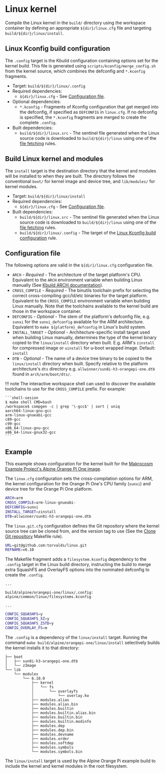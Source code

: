 # Linux kernel

Compile the Linux kernel in the `build/` directory using the workspace
container by defining an appropriate `${dir}/linux.cfg` file and targeting
`build/${dir}/linux/install`.

## Linux Kconfig build configuration

The `.config` target is the Kbuild configuration containing options
set for the kernel build.
This file is generated using `scripts/kconfig/merge_config.sh` from the
kernel source, which combines the defconfig and `*.kconfig` fragments.

  - Target: `build/${dir}/linux/.config`
  - Required dependencies:
    - `${dir}/linux.cfg` - See [Configuration file](#configuration-file).
  - Optional dependencies:
    - `*.kconfig` - Fragments of Kconfig configuration that get merged
      into the defconfig, if specified as `DEFCONFIG` in `linux.cfg`.
      If no defconfig is specified, the `*.kconfig` fragments are merged
      to create the complete `.config`.
  - Built dependencies:
    - `build/${dir}/linux.src` - The sentinel file generated when the Linux
      source code is downloaded to `build/${dir}/linux` using one of the
      [file fetching](file-fetch.md) rules.

## Build Linux kernel and modules

The `install` target is the destination directory that the kernel
and modules will be installed to when they are built.
The directory follows the conventional `boot/` for kernel image and device
tree, and `lib/modules/` for kernel modules.

  - Target: `build/${dir}/linux/install`
  - Required dependencies:
    - `${dir}/linux.cfg` - See [Configuration file](#configuration-file).
  - Built dependencies:
    - `build/${dir}/linux.src` - The sentinel file generated when the Linux
      source code is downloaded to `build/${dir}/linux` using one of the
      [file fetching](file-fetch.md) rules.
    - `build/${dir}/linux/.config` - The target of the
      [Linux Kconfig build configuration](#linux-kconfig-build-configuration) rule.

## Configuration file

The following options are valid in the `${dir}/linux.cfg` configuration file.

  - `ARCH` - *Required* - The architecture of the target platform's CPU.
    Equivalent to the `ARCH` environment variable when building Linux manually
    (See [Kbuild ARCH documentation](https://github.com/torvalds/linux/blob/master/Documentation/kbuild/kbuild.rst#arch)).
  - `CROSS_COMPILE` - *Required* - The binutils toolchain prefix for selecting the correct
    cross-compiling gcc/ld/etc binaries for the target platform.
    Equivalent to the `CROSS_COMPILE` environment variable when building Linux manually. 
    Note that the toolchains available to the kernel build are those in the workspace container.
  - `DEFCONFIG` - *Optional* - The stem of the platform's defconfig file, e.g. `sunxi` for
    the `sunxi_defconfig` available for the ARM architecture.
    Equivalent to `make ${platform}_defconfig` in Linux's build system.
  - `INSTALL_TARGET` - *Optional* - Architecture-specific install
    target used when building Linux manually, determines the type of the
    kernel binary copied to the `linux/install` directory when built.
    E.g. ARM's `zinstall` for compressed image or `uinstall` for u-boot
    wrapped image. Default: `install`
  - `DTB` - *Optional* - The name of a device tree binary to be copied to
    the `linux/install` directory when built.
    Specify relative to the platform architecture's `dts` directory e.g.
    `allwinner/sun8i-h3-orangepi-one.dtb` found in `arch/arm/boot/dts/`.

!!! note
    The interactive workspace shell can used to discover the available
    toolchains to use for the `CROSS_COMPILE` prefix.
    For example:

    ```shell-sesion
    $ make shell CMD=bash
    /workspace$ compgen -c | grep '\-gcc$' | sort | uniq
    aarch64-linux-gnu-gcc
    arm-linux-gnueabi-gcc
    c89-gcc
    c99-gcc
    x86_64-linux-gnu-gcc
    x86_64-linux-gnux32-gcc
    ```

## Example

This example shows configuration for the kernel built for the
[Makrocosm Example Project's Alpine Orange Pi One image](https://www.github.com/makrocosm/makrocosm-example-project/tree/master/alpine/orangepi-one).

The `linux.cfg` configuration sets the cross-compilation options for ARM,
the kernel configuration for the Orange Pi One's CPU family (`sunxi`) and
device tree for the Orange Pi One platform.

```sh title="alpine/orangepi-one/linux.cfg"
ARCH=arm
CROSS_COMPILE=arm-linux-gnueabi-
DEFCONFIG=sunxi
INSTALL_TARGET=zinstall
DTB=allwinner/sun8i-h3-orangepi-one.dtb
```

The `linux.git.cfg` configuration defines the Git repository where the kernel
source tree can be cloned from, and the version tag to use
(See the [Clone Git repository](file-fetch.md#clone-git-repository) Makefile rule).

```sh title="alpine/orangepi-one/linux.git.cfg"
URL=git@github.com:torvalds/linux.git
REFNAME=v6.10
```

The Makefile fragment adds a `filesystem.kconfig` dependency to the
`.config` target in the Linux build directory, instructing the build to merge
extra SquashFS and OverlayFS options into the nominated defconfig to create
the `.config`.

```make title="alpine/orangepi-one/build.mk"
...

build/alpine/orangepi-one/linux/.config: alpine/common/linux/filesystems.kconfig

...
```

```sh title="alpine/common/linux/filesystems.kconfig"
CONFIG_SQUASHFS=y
CONFIG_SQUASHFS_XZ=y
CONFIG_SQUASHFS_ZSTD=y
CONFIG_OVERLAY_FS=m
```

The `.config` is a dependency of the `linux/install` target.
Running the command `make build/alpine/orangepi-one/linux/install` selectively
builds the kernel installs it to that directory:

``` title="build/alpine/orangepi-one/linux/install"
├── boot
│   ├── sun8i-h3-orangepi-one.dtb
│   └── zImage
└── lib
    └── modules
        └── 6.10.0
            ├── kernel
            │   └── fs
            │       └── overlayfs
            │           └── overlay.ko
            ├── modules.alias
            ├── modules.alias.bin
            ├── modules.builtin
            ├── modules.builtin.alias.bin
            ├── modules.builtin.bin
            ├── modules.builtin.modinfo
            ├── modules.dep
            ├── modules.dep.bin
            ├── modules.devname
            ├── modules.order
            ├── modules.softdep
            ├── modules.symbols
            └── modules.symbols.bin
```

The `linux/install` target is used by the Alpine Orange Pi example build to
include the kernel and kernel modules in the root filesystem.
